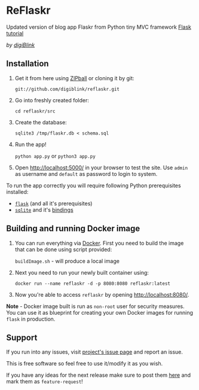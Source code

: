 # ReFlaskr

Updated version of blog app Flaskr from Python tiny MVC framework [Flask tutorial](http://flask.pocoo.org/docs/tutorial/)

_by [digiBlink](http://digiblink.eu/)_

## Installation

1.  Get it from here using [ZIPball](https://github.com/digiblink/reflaskr/zipball/master) or cloning it by git:

    `git://github.com/digiblink/reflaskr.git`

2.  Go into freshly created folder:

    `cd reflaskr/src`

3.  Create the database:

    `sqlite3 /tmp/flaskr.db < schema.sql`

4.  Run the app!

    `python app.py` or `python3 app.py`

5.  Open [http://localhost:5000/](http://localhost:5000/) in your browser to test the site. Use `admin` as username and `default` as password to login to system.
	
To run the app correctly you will require following Python prerequisites installed:
*  [`flask`](http://flask.pocoo.org/) (and all it's prerequisites)
*  [`sqlite`](http://sqlite.org/) and it's [bindings](http://wiki.python.org/moin/SQLite)

## Building and running Docker image

1.  You can run everything via [Docker](https://www.docker.com/). First you need to build the image that can be done using script provided:

    `buildImage.sh` - will produce a local image

2.  Next you need to run your newly built container using:

    `docker run --name reflaskr -d -p 8080:8080 reflaskr:latest`

3.  Now you're able to access `reflaskr` by opening [http://localhost:8080/](http://localhost:8080/).

**Note** - Docker image built is run as `non-root` user for security measures. You can use it as blueprint for creating your own Docker images for running `flask` in production.

## Support

If you run into any issues, visit [project's issue page](https://github.com/digiblink/reflaskr/issues) and report an issue.

This is free software so feel free to use it/modify it as you wish.

If you have any ideas for the next release make sure to post them [here](https://github.com/digiblink/reflaskr/issues) and mark them as `feature-request`!
